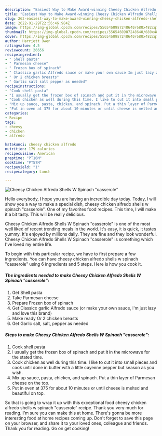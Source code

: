 ```yaml
---
description: "Easiest Way to Make Award-winning Cheesy Chicken Alfredo Shells W Spinach &amp;#34;casserole&amp;#34;"
title: "Easiest Way to Make Award-winning Cheesy Chicken Alfredo Shells W Spinach &amp;#34;casserole&amp;#34;"
slug: 262-easiest-way-to-make-award-winning-cheesy-chicken-alfredo-shells-w-spinach-and-34-casserole-and-34
date: 2022-01-29T22:56:46.984Z
image: https://img-global.cpcdn.com/recipes/5565460987248640/680x482cq70/cheesy-chicken-alfredo-shells-w-spinach-casserole-recipe-main-photo.jpg
thumbnail: https://img-global.cpcdn.com/recipes/5565460987248640/680x482cq70/cheesy-chicken-alfredo-shells-w-spinach-casserole-recipe-main-photo.jpg
cover: https://img-global.cpcdn.com/recipes/5565460987248640/680x482cq70/cheesy-chicken-alfredo-shells-w-spinach-casserole-recipe-main-photo.jpg
author: Harriett Owen
ratingvalue: 4.5
reviewcount: 26656
recipeingredient:
- " Shell pasta"
- " Parmesan cheese"
- " Frozen box of spinach"
- " Classico garlic Alfredo sauce or make your own sauce Im just lazy and love this brand"
- " Or 2 chicken breasts"
- " Garlic salt salt pepper as needed"
recipeinstructions:
- "Cook shell pasta"
- "I usually get the frozen box of spinach and put it in the microwave for the stated time."
- "Cook chicken as well during this time. I like to cut it into small pieces and cook until done in butter with a little cayenne pepper but season as you wish."
- "Mix up sauce, pasta, chicken, and spinach. Put a thin layer of Parmesan cheese on the top."
- "Put in oven at 375 for about 10 minutes or until cheese is melted and beautiful on top."
categories:
- Recipe
tags:
- cheesy
- chicken
- alfredo

katakunci: cheesy chicken alfredo 
nutrition: 179 calories
recipecuisine: American
preptime: "PT16M"
cooktime: "PT57M"
recipeyield: "1"
recipecategory: Lunch

---
```



![Cheesy Chicken Alfredo Shells W Spinach &#34;casserole&#34;](https://img-global.cpcdn.com/recipes/5565460987248640/680x482cq70/cheesy-chicken-alfredo-shells-w-spinach-casserole-recipe-main-photo.jpg)

Hello everybody, I hope you are having an incredible day today. Today, I will show you a way to make a special dish, cheesy chicken alfredo shells w spinach &#34;casserole&#34;. One of my favorites food recipes. This time, I will make it a bit tasty. This will be really delicious.



Cheesy Chicken Alfredo Shells W Spinach &#34;casserole&#34; is one of the most well liked of recent trending meals in the world. It's easy, it is quick, it tastes yummy. It's enjoyed by millions daily. They are fine and they look wonderful. Cheesy Chicken Alfredo Shells W Spinach &#34;casserole&#34; is something which I've loved my entire life.


To begin with this particular recipe, we have to first prepare a few ingredients. You can have cheesy chicken alfredo shells w spinach &#34;casserole&#34; using 6 ingredients and 5 steps. Here is how you cook it.

<!--inarticleads1-->

##### The ingredients needed to make Cheesy Chicken Alfredo Shells W Spinach &#34;casserole&#34;:

1. Get  Shell pasta
1. Take  Parmesan cheese
1. Prepare  Frozen box of spinach
1. Get  Classico garlic Alfredo sauce (or make your own sauce, I&#39;m just lazy and love this brand)
1. Make ready  Or 2 chicken breasts
1. Get  Garlic salt, salt, pepper as needed




<!--inarticleads2-->

##### Steps to make Cheesy Chicken Alfredo Shells W Spinach &#34;casserole&#34;:

1. Cook shell pasta
1. I usually get the frozen box of spinach and put it in the microwave for the stated time.
1. Cook chicken as well during this time. I like to cut it into small pieces and cook until done in butter with a little cayenne pepper but season as you wish.
1. Mix up sauce, pasta, chicken, and spinach. Put a thin layer of Parmesan cheese on the top.
1. Put in oven at 375 for about 10 minutes or until cheese is melted and beautiful on top.




So that is going to wrap it up with this exceptional food cheesy chicken alfredo shells w spinach &#34;casserole&#34; recipe. Thank you very much for reading. I'm sure you can make this at home. There's gonna be more interesting food at home recipes coming up. Don't forget to save this page on your browser, and share it to your loved ones, colleague and friends. Thank you for reading. Go on get cooking!
